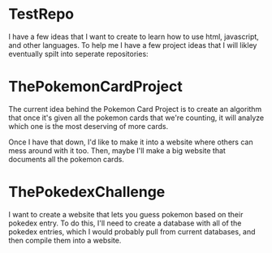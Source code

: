 # TestRepo
I have a few ideas that I want to create to learn how to use html, javascript, and other languages. To help me I have a few project ideas that I will likley eventually spilt into seperate repositories:

# ThePokemonCardProject
The current idea behind the Pokemon Card Project is to create an algorithm that once it's given all the pokemon cards that we're counting, it will analyze which one is the most deserving of more cards.

Once I have that down, I'd like to make it into a website where others can mess around with it too. Then, maybe I'll make a big website that documents all the pokemon cards.

# ThePokedexChallenge
I want to create a website that lets you guess pokemon based on their pokedex entry. To do this, I'll need to create a database with all of the pokedex entries, which I would probably pull from current databases, and then compile them into a website.

